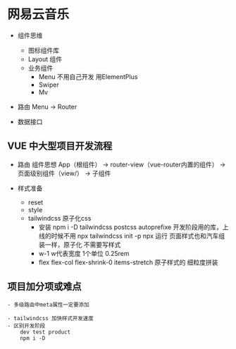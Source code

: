 # 网易云音乐
- 组件思维
    - 图标组件库
    - Layout 组件
    - 业务组件
        - Menu 不用自己开发 用ElementPlus
        - Swiper
        - Mv
    
- 路由
    Menu -> Router
- 数据接口

## VUE 中大型项目开发流程

- 路由 组件思想 
    App（根组件） -> router-view（vue-router内置的组件） -> 页面级别组件（view/） -> 子组件

- 样式准备
    - reset
    - style
    - tailwindcss 原子化css
        - 安装
        npm i -D tailwindcss postcss autoprefixe 开发阶段用的库，上线的时候不用
        npx tailwindcss init -p
        npx 运行
        页面样式也和汽车组装一样，原子化 不需要写样式
        - w-1 w代表宽度 1个单位 0.25rem
        - flex flex-col flex-shrink-0 items-stretch 原子样式的 细粒度拼装

## 项目加分项或难点
    - 多级路由中meta属性一定要添加

    - tailwindcss 加快样式开发速度
    - 区别开发阶段
        dev test product
        npm i -D